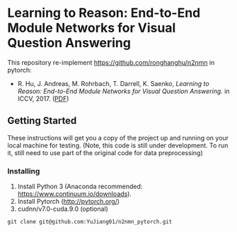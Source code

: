# Learning to Reason: End-to-End Module Networks for Visual Question Answering

This repository re-implement https://github.com/ronghanghu/n2nmn in pytorch:

* R. Hu, J. Andreas, M. Rohrbach, T. Darrell, K. Saenko, *Learning to Reason: End-to-End Module Networks for Visual Question Answering*. in ICCV, 2017. ([PDF](https://arxiv.org/pdf/1704.05526.pdf))

## Getting Started

These instructions will get you a copy of the project up and running on your local machine for testing.
(Note, this code is still under development. To run it, still need to use part of the original code for data preprocessing)

### Installing

1. Install Python 3 (Anaconda recommended: https://www.continuum.io/downloads).
2. Install Pytorch (http://pytorch.org/)
3. cudnn/v7.0-cuda.9.0 (optional)
```
git clone git@github.com:YuJiang01/n2nmn_pytorch.git
```






